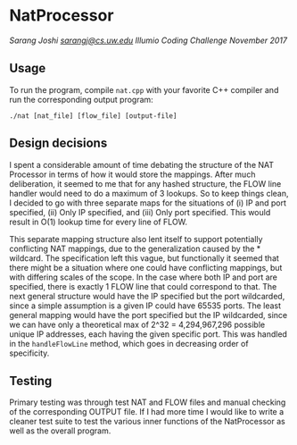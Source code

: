 # NatProcessor

*Sarang Joshi*
*sarangj@cs.uw.edu*
*Illumio Coding Challenge November 2017*

## Usage

To run the program, compile `nat.cpp` with your favorite C++ compiler and run the corresponding output program:

```
./nat [nat_file] [flow_file] [output-file]
```

## Design decisions

I spent a considerable amount of time debating the structure of the NAT Processor in terms of how it would store the mappings. After
much deliberation, it seemed to me that for any hashed structure, the FLOW line handler would need to do a maximum of 3 lookups. So to keep
things clean, I decided to go with three separate maps for the situations of (i) IP and port specified, (ii) Only IP specified, and (iii) Only
port specified. This would result in O(1) lookup time for every line of FLOW.

This separate mapping structure also lent itself to support potentially conflicting NAT mappings, due to the generalization caused by
the * wildcard. The specification left this vague, but functionally it seemed that there might be a situation where one could have conflicting
mappings, but with differing scales of the scope. In the case where both IP and port are specified, there is exactly 1 FLOW line that could
correspond to that. The next general structure would have the IP specified but the port wildcarded, since a simple assumption is a given IP
could have 65535 ports. The least general mapping would have the port specified but the IP wildcarded, since we can have only a theoretical
max of 2^32 = 4,294,967,296 possible unique IP addresses, each having the given specific port. This was handled in the `handleFlowLine`
method, which goes in decreasing order of specificity.

## Testing

Primary testing was through test NAT and FLOW files and manual checking of the corresponding OUTPUT file. If I had more time I would like
to write a cleaner test suite to test the various inner functions of the NatProcessor as well as the overall program.
